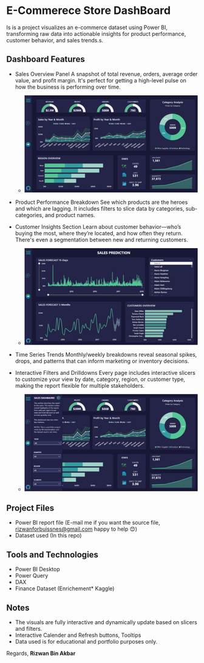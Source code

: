 # E-Commerece Store DashBoard
Is is a project visualizes an e-commerce dataset using Power BI, transforming raw data into actionable insights for product performance, customer behavior, and sales trends.s.
## Dashboard Features

- Sales Overview Panel
    A snapshot of total revenue, orders, average order value, and profit margin. It's perfect for getting a high-level pulse on how the business is performing over time.
  
  - ![Main Dashboard](docs/E-Commerce%20PG-1.png)

- Product Performance Breakdown
    See which products are the heroes and which are lagging. It includes filters to slice data by categories, sub-categories, and product names.

- Customer Insights Section
    Learn about customer behavior—who’s buying the most, where they’re located, and how often they return. There's even a segmentation between new and returning customers.

  - ![Detailed Insights](docs/E-Commerce%20PG-2.png)

- Time Series Trends
    Monthly/weekly breakdowns reveal seasonal spikes, drops, and patterns that can inform marketing or inventory decisions.

- Interactive Filters and Drilldowns
    Every page includes interactive slicers to customize your view by date, category, region, or customer type, making the report flexible for multiple stakeholders.

  - ![Interactive Slicers](docs/E-Commerece%20PG-1%20Slicer.png)
  
## Project Files

-  Power BI report file (E-mail me if you want the source file, rizwanforbuissnes@gmail.com happy to help 😊)
-  Dataset used (In this repo)

## Tools and Technologies

- Power BI Desktop
- Power Query
- DAX
- Finance Dataset (Enrichement* Kaggle)

## Notes

- The visuals are fully interactive and dynamically update based on slicers and filters.
- Interactive Calender and Refresh buttons, Tooltips
- Data used is for educational and portfolio purposes only.

Regards, **Rizwan Bin Akbar**
